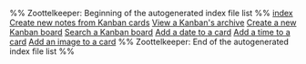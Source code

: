 %% Zoottelkeeper: Beginning of the autogenerated index file list  %%
[index](index.md)
[Create new notes from Kanban cards](Create%20new%20notes%20from%20Kanban%20cards.md)
[View a Kanban's archive](View%20a%20Kanban's%20archive.md)
[Create a new Kanban board](Create%20a%20new%20Kanban%20board.md)
[Search a Kanban board](Search%20a%20Kanban%20board.md)
[Add a date to a card](Add%20a%20date%20to%20a%20card.md)
[Add a time to a card](Add%20a%20time%20to%20a%20card.md)
[Add an image to a card](Add%20an%20image%20to%20a%20card)
%% Zoottelkeeper: End of the autogenerated index file list  %%
